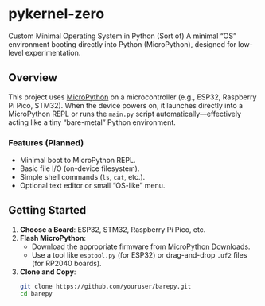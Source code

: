 # pykernel-zero
Custom Minimal Operating System in Python (Sort of)
A minimal “OS” environment booting directly into Python (MicroPython), designed for low-level experimentation. 

## Overview
This project uses [MicroPython](https://micropython.org/) on a microcontroller (e.g., ESP32, Raspberry Pi Pico, STM32). When the device powers on, it launches directly into a MicroPython REPL or runs the `main.py` script automatically—effectively acting like a tiny “bare-metal” Python environment.

### Features (Planned)
- Minimal boot to MicroPython REPL.
- Basic file I/O (on-device filesystem).
- Simple shell commands (`ls`, `cat`, etc.).
- Optional text editor or small “OS-like” menu.

## Getting Started

1. **Choose a Board**: ESP32, STM32, Raspberry Pi Pico, etc.  
2. **Flash MicroPython**:
   - Download the appropriate firmware from [MicroPython Downloads](https://micropython.org/download/).
   - Use a tool like `esptool.py` (for ESP32) or drag-and-drop `.uf2` files (for RP2040 boards).
3. **Clone and Copy**:
   ```bash
   git clone https://github.com/youruser/barepy.git
   cd barepy


